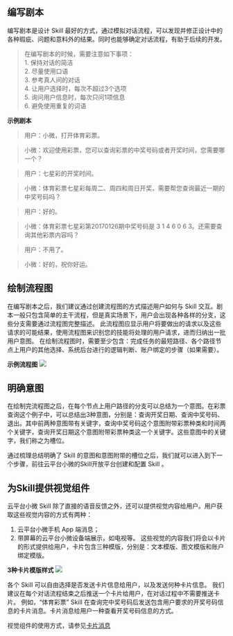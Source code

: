 ## 编写剧本
编写剧本是设计 Skill 最好的方式，通过模拟对话流程，可以发现并修正设计中的各种瑕疵、问题和意料外的结果。同时也能够确定对话流程，有助于后续的开发。

>在编写剧本的时候，需要注意如下事项：
><br>1. 保持对话的简洁
><br>2. 尽量使用口语
><br>3. 参考真人间的对话
><br>4. 让用户选择时，每次不超过3个选项
><br>5. 询问用户信息时，每次只问1项信息
><br>6. 避免使用重复的词语

**示例剧本**

>用户：小微，打开体育彩票。

>小微：欢迎使用彩票，您可以查询彩票的中奖号码或者开奖时间，您需要哪一个？

>用户：七星彩的开奖时间。

>小微：体育彩票七星彩每周二、周四和周日开奖，需要帮您查询最近一期的中奖号码吗？

>用户：好的。

>小微：体育彩票七星彩第20170126期中奖号码是 3 1 4 6 0 6 3。还需要查询其他彩票内容吗？

>用户：不用了。

>小微：好的，祝你好运。

## 绘制流程图 
在编写剧本之后，我们建议通过创建流程图的方式描述用户如何与 Skill 交互。剧本一般只包含简单的主干流程，但是真实场景下，用户会出现各种各样的分支，这些分支需要通过流程图完整描述。 此流程图应显示用户将要做出的请求以及这些请求的可能结果，使用流程图来识别您的技能将处理的用户请求，进而归纳出一批用户意图。 在绘制流程图时，需要至少包含：完成任务的最短路径、各个路径节点上用户的其他选择、系统后台进行的逻辑判断、账户绑定的步骤（如果需要）。

**示例流程图**
![](http://imgcache.tce.fsphere.cn/static/main.qcloudimg.com/raw/0b4847a4c1d965ec49cee4e23a8ad461.jpg)
## 明确意图 ##
在绘制完流程图之后，在每个节点上用户路径的分支可以总结为一个意图。在彩票查询这个例子中，可以总结出3种意图，分别是：查询开奖日期、查询中奖号码、退出。其中前两种意图带有关键字，查询中奖号码这个意图附带彩票种类和时间两个关键字，查询开奖日期这个意图附带彩票种类这一个关键字。这些意图中的关键字，我们称之为槽位。

通过梳理总结明确了 Skill 的意图和意图附带的槽位之后，我们就可以进入到下一个步骤，前往云平台小微的Skill开放平台创建和配置 Skill 。

## 为Skill提供视觉组件 ##
云平台小微 Skill 除了直接的语音反馈之外，还可以提供视觉内容给用户。用户获取这些视觉内容的方式有两种：
1. 云平台小微手机 App 端消息；
2. 带屏幕的云平台小微设备端展示，如电视等。 
这些视觉的内容我们将会以卡片的形式提供给用户，卡片包含三种模版，分别是：文本模版、图文模版和账户绑定模版。

**3种卡片模版样式**
![](http://imgcache.tce.fsphere.cn/static/main.qcloudimg.com/raw/824df694650cc6d0eeec53f7e5b61189.jpg)

各个 Skill 可以自由选择是否发送卡片信息给用户，以及发送何种卡片信息。 我们建议在每个对话流程结束之后推送一个卡片给用户，在对话过程中不需要推送卡片。 例如，“体育彩票” Skill 在查询完中奖号码后发送包含用户要求的开奖号码信息的卡片消息。卡片消息给用户一种查看开奖号码信息的方式。

视觉组件的使用方式，请参见[卡片消息](超链待补)